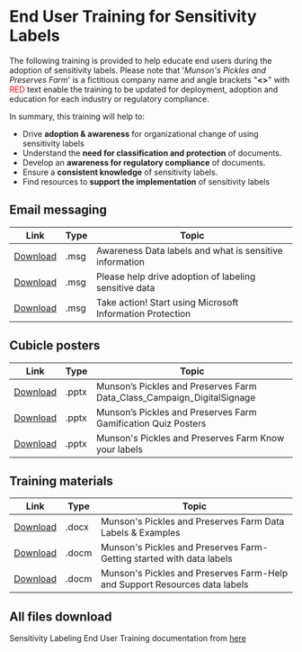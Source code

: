 # End User Training for Sensitivity Labels

The following training is provided to help educate end users during the adoption of sensitivity labels. Please note that '*Munson's Pickles and Preserves Farm*' is a fictitious company name and angle brackets "**<>**" with <span style="color:red">RED</span> text enable the training to be updated for deployment, adoption and education for each industry or regulatory compliance.

In summary, this training will help to:

* Drive **adoption & awareness** for organizational change of using sensitivity labels
* Understand the **need for classification and protection** of documents.
* Develop an **awareness for regulatory compliance** of documents.
* Ensure a **consistent knowledge** of sensitivity labels.
* Find resources to **support the implementation** of sensitivity labels

## Email messaging

|Link|Type|Topic|
|---|---|---|
|[Download](sensitivity/Awareness-Data-labels-and-what-is-sensitive-information.msg)|.msg| Awareness Data labels and what is sensitive information|
|[Download](sensitivity/Please-help-drive-adoption-of-labeling-sensitive-data.msg)|.msg| Please help drive adoption of labeling sensitive data|
|[Download](sensitivity/Take-action-Start-using-Microsoft-Information-Protection.msg)|.msg| Take action! Start using Microsoft Information Protection |

## Cubicle posters

|Link|Type|Topic|
|---|---|---|
|[Download](sensitivity/Munson-Pickles-and-Preserves-Farm-Data_Class_Campaign_DigitalSignage.pptx)|.pptx| Munson’s Pickles and Preserves Farm Data_Class_Campaign_DigitalSignage|
|[Download](sensitivity/Munson-Pickles-and-Preserves-Farm-Gamification-Quiz-Posters.pptx)|.pptx| Munson’s Pickles and Preserves Farm Gamification Quiz Posters|
|[Download](sensitivity/Munson-Pickles-and-Preserves-Farm-Know-your-labels.pptx)|.pptx| Munson's Pickles and Preserves Farm Know your labels|

## Training materials

|Link|Type|Topic|
|---|---|---|
|[Download](sensitivity/Munson-Pickles-and-Preserves-Farm-Data-Labels-Examples.docx)|.docx| Munson's Pickles and Preserves Farm Data Labels & Examples|
|[Download](sensitivity/Munson-Pickles-and-Preserves-Farm-Getting-started-with-data-labels.docm)|.docm| Munson's Pickles and Preserves Farm-Getting started with data labels|
|[Download](sensitivity/Munson-Pickles-and-Preserves-Farm-Help-and-Support-Resources-data-labels.docm)|.docm| Munson's Pickles and Preserves Farm-Help and Support Resources data labels|

## All files download

Sensitivity Labeling End User Training documentation from [here](sensitivity\End-User-Adoption-Training_Sensitivity-Labels.zip)